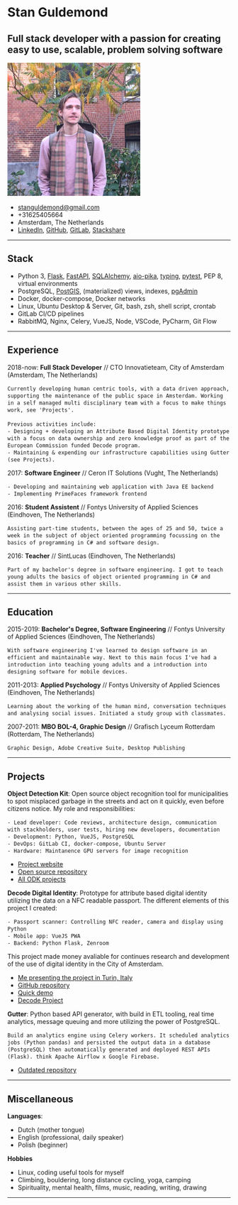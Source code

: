 Stan Guldemond
==============

Full stack developer with a passion for creating easy to use, scalable, problem solving software
------------------------------------

![](../assets/stan-amsterdam-2019_300x300.jpg)

* <stanguldemond@gmail.com>
* +31625405664
* Amsterdam, The Netherlands
* [LinkedIn](https://www.linkedin.com/in/stan-guldemond-56291b120/), 
[GitHub](https://github.com/sguldemond/),
[GitLab](https://gitlab.com/users/stanguldemond/contributed),
[Stackshare](https://stackshare.io/sguldemond)

----

Stack
-----

- Python 3, [Flask](https://flask.palletsprojects.com/), [FastAPI](fastapi.tiangolo.com/), [SQLAlchemy](https://www.sqlalchemy.org/), [aio-pika](https://pypi.org/project/aio-pika/), [typing](https://docs.python.org/3/library/typing.html), [pytest](https://docs.pytest.org), PEP 8, virtual environments
- PostgreSQL, [PostGIS](https://postgis.net/), (materialized) views, indexes, [pgAdmin](https://www.pgadmin.org/)
- Docker, docker-compose, Docker networks
- Linux, Ubuntu Desktop & Server, Git, bash, zsh, shell script, crontab
- GitLab CI/CD pipelines
- RabbitMQ, Nginx, Celery, VueJS, Node, VSCode, PyCharm, Git Flow

----

Experience
----------

2018-now: **Full Stack Developer** // CTO Innovatieteam, City of Amsterdam (Amsterdam, The Netherlands)

    Currently developing human centric tools, with a data driven approach, supporting the maintenance of the public space in Amsterdam. Working in a self managed multi disciplinary team with a focus to make things work, see 'Projects'.

    Previous activities include:
    - Designing + developing an Attribute Based Digital Identity prototype with a focus on data ownership and zero knowledge proof as part of the European Commission funded Decode program.
    - Maintaining & expending our infrastructure capabilities using Gutter (see Projects).

2017: **Software Engineer** // Ceron IT Solutions (Vught, The Netherlands)

    - Developing and maintaining web application with Java EE backend
    - Implementing PrimeFaces framework frontend 

2016: **Student Assistent** // Fontys University of Applied Sciences (Eindhoven, The Netherlands)

    Assisting part-time students, between the ages of 25 and 50, twice a week in the subject of object oriented programming focussing on the basics of programming in C# and software design. 

2016: **Teacher** // SintLucas (Eindhoven, The Netherlands)

    Part of my bachelor's degree in software engineering. I got to teach young adults the basics of object oriented programming in C# and assist them in various other skills. 

----

Education
---------

2015-2019: **Bachelor's Degree, Software Engineering** // Fontys University of Applied Sciences (Eindhoven, The Netherlands)

    With software engineering I've learned to design software in an efficient and maintainable way. Next to this main focus I've had a introduction into teaching young adults and a introduction into designing software for mobile devices.

2011-2013: **Applied Psychology** // Fontys University of Applied Sciences (Eindhoven, The Netherlands)

    Learning about the working of the human mind, conversation techniques and analysing social issues. Initiated a study group with classmates.

2007-2011: **MBO BOL-4, Graphic Design** // Grafisch Lyceum Rotterdam (Rotterdam, The Netherlands)

    Graphic Design, Adobe Creative Suite, Desktop Publishing

----

Projects
--------

**Object Detection Kit**: Open source object recognition tool for municipalities to spot misplaced garbage in the streets and act on it quickly, even before citizens notice. My role and responsibilities:

    - Lead developer: Code reviews, architecture design, communication with stackholders, user tests, hiring new developers, documentation
    - Development: Python, VueJS, PostgreSQL
    - DevOps: GitLab CI, docker-compose, Ubuntu Server
    - Hardware: Maintanence GPU servers for image recognition

- [Project website](https://www.odk.ai)
- [Open source repository](https://www.gitlab.com/odk/odk-stack)
- [All ODK projects](https://www.gitlab.com/odk) 

**Decode Digital Identity**: Prototype for attribute based digital identity utilizing the data on a NFC readable passport. The different elements of this project I created:

    - Passport scanner: Controlling NFC reader, camera and display using Python
    - Mobile app: VueJS PWA
    - Backend: Python Flask, Zenroom

This project made money avaliable for continues research and development of the use of digital identity in the City of Amsterdam.

- [Me presenting the project in Turin, Italy](https://www.vimeo.com/384562767)
- [GitHub repository](https://www.github.com/Amsterdam/decode_passport_scanner)
- [Quick demo](https://www.youtube.com/watch?v=p1KLvwV7oIM)
- [Decode Project](https://www.decodeproject.eu)

**Gutter**: Python based API generator, with build in ETL tooling, real time analytics, message queuing and more utilizing the power of PostgreSQL.

    Build an analytics engine using Celery workers. It scheduled analytics jobs (Python pandas) and persisted the output data in a database (PostgreSQL) then automatically generated and deployed REST APIs (Flask). think Apache Airflow x Google Firebase.

- [Outdated repository](https://www.github.com/amsterdam/gutter)

----

Miscellaneous    
-------------

**Languages**:

- Dutch (mother tongue)
- English (professional, daily speaker)
- Polish (beginner)

**Hobbies**

- Linux, coding useful tools for myself
- Climbing, bouldering, long distance cycling, yoga, camping
- Spirituality, mental health, films, music, reading, writing, drawing

----